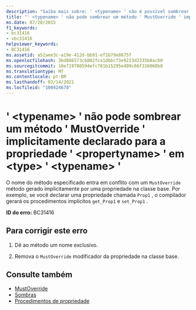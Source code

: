 ```yaml
---
description: "Saiba mais sobre: ' <typename> ' não é possível sombrear um método ' MustOverride ' implicitamente declarado para a propriedade ' <propertyname> ' em <type> ' <typename> '"
title: "' <typename> ' não pode sombrear um método ' MustOverride ' implicitamente declarado para a propriedade ' <propertyname> ' em <type> ' <typename> '"
ms.date: 07/20/2015
f1_keywords:
- bc31416
- vbc31416
helpviewer_keywords:
- BC31416
ms.assetid: a52aee3c-a19e-412d-bb91-ef1b79e8675f
ms.openlocfilehash: 3bd886573c6082fca1dbbcf3e9223d2335b8ac60
ms.sourcegitcommit: 10e719780594efc781b15295e499c66f316068b8
ms.translationtype: MT
ms.contentlocale: pt-BR
ms.lasthandoff: 02/14/2021
ms.locfileid: "100424678"
---
```

# <a name="typename-cannot-shadow-a-mustoverride-method-implicitly-declared-for-property-propertyname-in-type-typename"></a>' \<typename> ' não pode sombrear um método ' MustOverride ' implicitamente declarado para a propriedade ' \<propertyname> ' em \<type> ' \<typename> '

O nome do método especificado entra em conflito com um `MustOverride` método gerado implicitamente por uma propriedade na classe base. Por exemplo, se você declarar uma propriedade chamada `Prop1` , o compilador gerará os procedimentos implícitos `get_Prop1` e `set_Prop1` .  
  
 **ID do erro:** BC31416  
  
## <a name="to-correct-this-error"></a>Para corrigir este erro  
  
1. Dê ao método um nome exclusivo.  
  
2. Remova o `MustOverride` modificador da propriedade na classe base.  
  
## <a name="see-also"></a>Consulte também

- [MustOverride](../language-reference/modifiers/mustoverride.md)
- [Sombras](../language-reference/modifiers/shadows.md)
- [Procedimentos de propriedade](../programming-guide/language-features/procedures/property-procedures.md)
